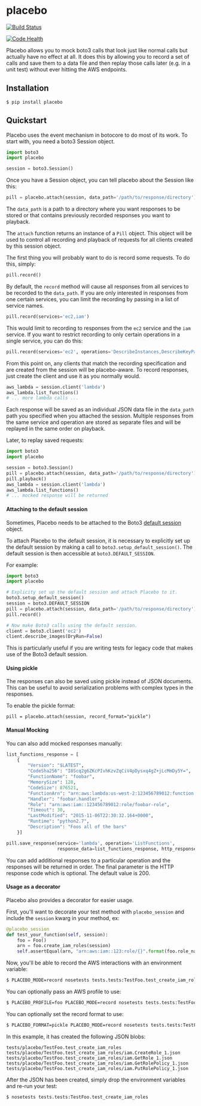 placebo
=======

[![Build Status](https://travis-ci.org/garnaat/placebo.svg)](https://travis-ci.org/garnaat/placebo)

[![Code Health](https://landscape.io/github/garnaat/placebo/master/landscape.svg?style=flat)](https://landscape.io/github/garnaat/placebo/master)

Placebo allows you to mock boto3 calls that look just like normal calls but
actually have no effect at all.  It does this by allowing you to record a set
of calls and save them to a data file and then replay those calls later
(e.g. in a unit test) without ever hitting the AWS endpoints.

Installation
------------

~~~
$ pip install placebo
~~~

Quickstart
----------

Placebo uses the event mechanism in botocore to do most of its work.  To start
with, you need a boto3 Session object.

~~~ python
import boto3
import placebo

session = boto3.Session()
~~~

Once you have a Session object, you can tell placebo about the Session like
this:

~~~ python
pill = placebo.attach(session, data_path='/path/to/response/directory')
~~~

The ``data_path`` is a path to a directory where you want responses to be stored
or that contains previously recorded responses you want to playback.

The ``attach`` function returns an instance of a ``Pill`` object.  This object
will be used to control all recording and playback of requests for all clients
created by this session object.

The first thing you will probably want to do is record some requests.  To do
this, simply:

~~~ python
pill.record()
~~~

By default, the ``record`` method will cause all responses from all services to
be recorded to the ``data_path``.  If you are only interested in responses from
one certain services, you can limit the recording by passing in a list of
service names.

~~~ python
pill.record(services='ec2,iam')
~~~

This would limit to recording to responses from the ``ec2`` service and the
``iam`` service.  If you want to restrict recording to only certain operations
in a single service, you can do this:

~~~ python
pill.record(services='ec2', operations='DescribeInstances,DescribeKeyPairs')
~~~

From this point on, any clients that match the recording specification and are
created from the session will be placebo-aware.  To record responses, just
create the client and use it as you normally would.

~~~ python
aws_lambda = session.client('lambda')
aws_lambda.list_functions()
# ... more lambda calls ...
~~~

Each response will be saved as an individual JSON data file in the ``data_path``
path you specified when you attached the session.  Multiple responses from the
same service and operation are stored as separate files and will be replayed in
the same order on playback.

Later, to replay saved requests:

~~~ python
import boto3
import placebo

session = boto3.Session()
pill = placebo.attach(session, data_path='/path/to/response/directory')
pill.playback()
aws_lambda = session.client('lambda')
aws_lambda.list_functions()
# ... mocked response will be returned
~~~

#### Attaching to the default session

Sometimes, Placebo needs to be attached to the Boto3 [default session](http://boto3.readthedocs.io/en/latest/guide/session.html#default-session)
object.

To attach Placebo to the default session, it is necessary to explicitly set up
the default session by making a call to `boto3.setup_default_session()`.  The
default session is then accessible at `boto3.DEFAULT_SESSION`.

For example:

~~~ python
import boto3
import placebo

# Explicity set up the default session and attach Placebo to it.
boto3.setup_default_session()
session = boto3.DEFAULT_SESSION
pill = placebo.attach(session, data_path='/path/to/response/directory')
pill.record()

# Now make Boto3 calls using the default session.
client = boto3.client('ec2')
client.describe_images(DryRun=False)
~~~

This is particularly useful if you are writing tests for legacy code that
makes use of the Boto3 default session.

#### Using pickle

The responses can also be saved using pickle instead of JSON documents.
This can be useful to avoid serialization problems with complex types in
the responses.

To enable the pickle format:
```
pill = placebo.attach(session, record_format="pickle")
```

#### Manual Mocking

You can also add mocked responses manually:

~~~ python
list_functions_response = [
    {
        "Version": "$LATEST",
        "CodeSha256": "I8Scq2g6ZKcPIvhKzvZqCiV4pDysxq4gZ+jLcMmDy5Y=",
        "FunctionName": "foobar",
        "MemorySize": 128,
        "CodeSize": 876521,
        "FunctionArn": "arn:aws:lambda:us-west-2:123456789012:function:foobar",
        "Handler": "foobar.handler",
        "Role": "arn:aws:iam::123456789012:role/foobar-role",
        "Timeout": 30,
        "LastModified": "2015-11-06T22:30:32.164+0000",
        "Runtime": "python2.7",
        "Description": "Foos all of the bars"
    }]

pill.save_response(service='lambda', operation='ListFunctions',
                   response_data=list_functions_response, http_response=200)
~~~

You can add additional responses to a particular operation and the responses
will be returned in order.  The final parameter is the HTTP response code which
is optional.  The default value is 200.

#### Usage as a decorator

Placebo also provides a decorator for easier usage.

First, you'll want to decorate your test method with `placebo_session` and include the `session` kwarg in your method, ex:
~~~ python
@placebo_session
def test_your_function(self, session):
    foo = Foo()
    arn = foo.create_iam_roles(session)
    self.assertEqual(arn, "arn:aws:iam::123:role/{}".format(foo.role_name))
~~~

Now, you'll be able to record the AWS interactions with an environment variable:
~~~ bash
$ PLACEBO_MODE=record nosetests tests.tests:TestFoo.test_create_iam_roles
~~~

You can optionally pass an AWS profile to use:
~~~ bash
$ PLACEBO_PROFILE=foo PLACEBO_MODE=record nosetests tests.tests:TestFoo.test_create_iam_roles
~~~

You can optionally set the record format to use:
```bash
$ PLACEBO_FORMAT=pickle PLACEBO_MODE=record nosetests tests.tests:TestFoo.test_create_iam_roles
```

In this example, it has created the following JSON blobs:
~~~
tests/placebo/TestFoo.test_create_iam_roles
tests/placebo/TestFoo.test_create_iam_roles/iam.CreateRole_1.json
tests/placebo/TestFoo.test_create_iam_roles/iam.GetRole_1.json
tests/placebo/TestFoo.test_create_iam_roles/iam.GetRolePolicy_1.json
tests/placebo/TestFoo.test_create_iam_roles/iam.PutRolePolicy_1.json
~~~

After the JSON has been created, simply drop the environment variables and re-run your test:
~~~ bash
$ nosetests tests.tests:TestFoo.test_create_iam_roles
~~~
